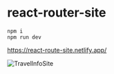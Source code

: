 # react-router-site
```
npm i
npm run dev
```

https://react-route-site.netlify.app/ 


![TravelInfoSite](https://user-images.githubusercontent.com/97021586/219972585-80594100-3c75-4bc9-ab5a-7c5a7bfd1fb6.gif)
